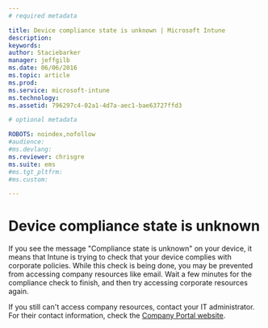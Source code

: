 ```yaml
---
# required metadata

title: Device compliance state is unknown | Microsoft Intune
description:
keywords:
author: Staciebarker
manager: jeffgilb
ms.date: 06/06/2016
ms.topic: article
ms.prod:
ms.service: microsoft-intune
ms.technology:
ms.assetid: 796297c4-02a1-4d7a-aec1-bae63727ffd3

# optional metadata

ROBOTS: noindex,nofollow
#audience:
#ms.devlang:
ms.reviewer: chrisgre
ms.suite: ems
#ms.tgt_pltfrm:
#ms.custom:

---
```



# Device compliance state is unknown

If you see the message "Compliance state is unknown" on your device, it means that Intune is trying to check that your device complies with corporate policies. While this check is being done, you may be prevented from accessing company resources like email. Wait a few minutes for the compliance check to finish, and then try accessing corporate resources again. 

If you still can't access company resources, contact your IT administrator. For their contact information, check the [Company Portal website](http://portal.manage.microsoft.com).
